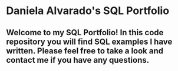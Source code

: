 # Daniela Alvarado's SQL Portfolio

##  Welcome to my SQL Portfolio! In this code repository you will find SQL examples I have written. Please feel free to take a look and contact me if you have any questions.
